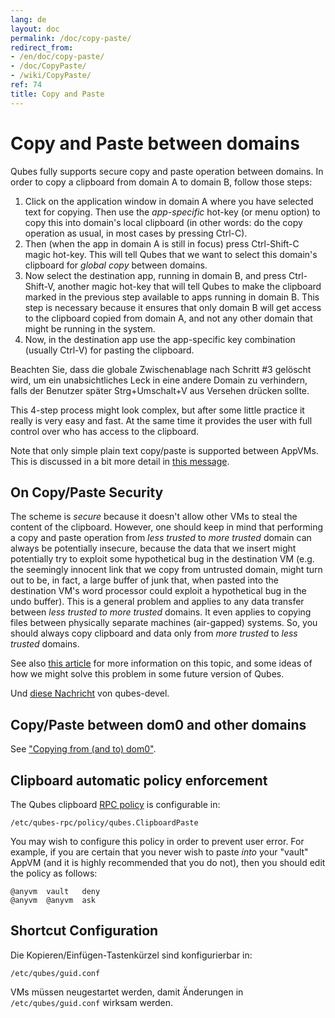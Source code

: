 ```yaml
---
lang: de
layout: doc
permalink: /doc/copy-paste/
redirect_from:
- /en/doc/copy-paste/
- /doc/CopyPaste/
- /wiki/CopyPaste/
ref: 74
title: Copy and Paste
---
```


Copy and Paste between domains
==============================

Qubes fully supports secure copy and paste operation between domains.
In order to copy a clipboard from domain A to domain B, follow those steps:

1.  Click on the application window in domain A where you have selected text for copying.
    Then use the *app-specific* hot-key (or menu option) to copy this into domain's local clipboard (in other words: do the copy operation as usual, in most cases by pressing Ctrl-C).
2.  Then (when the app in domain A is still in focus) press Ctrl-Shift-C magic hot-key.
    This will tell Qubes that we want to select this domain's clipboard for *global copy* between domains.
3.  Now select the destination app, running in domain B, and press Ctrl-Shift-V, another magic hot-key that will tell Qubes to make the clipboard marked in the previous step available to apps running in domain B.
    This step is necessary because it ensures that only domain B will get access to the clipboard copied from domain A, and not any other domain that might be running in the system.
4.  Now, in the destination app use the app-specific key combination (usually Ctrl-V) for pasting the clipboard.

Beachten Sie, dass die globale Zwischenablage nach Schritt \#3 gelöscht wird, um ein unabsichtliches Leck in eine andere Domain zu verhindern, falls der Benutzer später Strg+Umschalt+V aus Versehen drücken sollte.

This 4-step process might look complex, but after some little practice it really is very easy and fast.
At the same time it provides the user with full control over who has access to the clipboard.

Note that only simple plain text copy/paste is supported between AppVMs.
This is discussed in a bit more detail in [this message](https://groups.google.com/group/qubes-devel/msg/57fe6695eb8ec8cd).

On Copy/Paste Security
----------------------

The scheme is *secure* because it doesn't allow other VMs to steal the content of the clipboard.
However, one should keep in mind that performing a copy and paste operation from *less trusted* to *more trusted* domain can always be potentially insecure, because the data that we insert might potentially try to exploit some hypothetical bug in the destination VM (e.g.
the seemingly innocent link that we copy from untrusted domain, might turn out to be, in fact, a large buffer of junk that, when pasted into the destination VM's word processor could exploit a hypothetical bug in the undo buffer).
This is a general problem and applies to any data transfer between *less trusted to more trusted* domains.
It even applies to copying files between physically separate machines (air-gapped) systems.
So, you should always copy clipboard and data only from *more trusted* to *less trusted* domains.

See also [this article](https://blog.invisiblethings.org/2011/03/13/partitioning-my-digital-life-into.html) for more information on this topic, and some ideas of how we might solve this problem in some future version of Qubes.

Und [diese Nachricht](https://groups.google.com/group/qubes-devel/msg/48b4b532cee06e01) von qubes-devel.

Copy/Paste between dom0 and other domains
-----------------------------------------

See ["Copying from (and to) dom0"](/doc/copy-from-dom0/).

Clipboard automatic policy enforcement
--------------------------------------

The Qubes clipboard [RPC policy] is configurable in:

~~~
/etc/qubes-rpc/policy/qubes.ClipboardPaste
~~~

You may wish to configure this policy in order to prevent user error.
For example, if you are certain that you never wish to paste *into* your "vault" AppVM (and it is highly recommended that you do not), then you should edit the policy as follows:

~~~
@anyvm  vault   deny
@anyvm  @anyvm  ask
~~~

Shortcut Configuration
----------------------

Die Kopieren/Einfügen-Tastenkürzel sind konfigurierbar in:

~~~
/etc/qubes/guid.conf
~~~

VMs müssen neugestartet werden, damit Änderungen in `/etc/qubes/guid.conf` wirksam werden.


[RPC policy]: /doc/rpc-policy/
